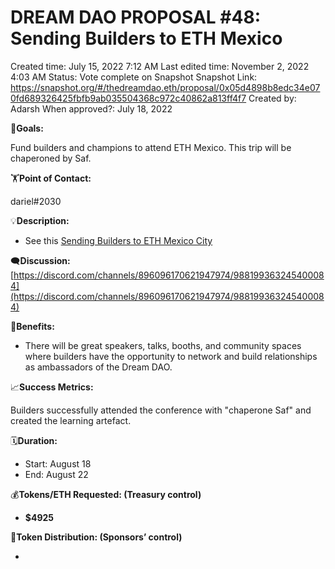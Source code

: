 # DREAM DAO PROPOSAL #48: Sending Builders to ETH Mexico

Created time: July 15, 2022 7:12 AM
Last edited time: November 2, 2022 4:03 AM
Status: Vote complete on Snapshot
Snapshot Link: https://snapshot.org/#/thedreamdao.eth/proposal/0x05d4898b8edc34e070fd689326425fbfb9ab035504368c972c40862a813ff4f7
Created by: Adarsh
When approved?: July 18, 2022

🎯**Goals:**

Fund builders and champions to attend ETH Mexico. This trip will be chaperoned by Saf.

🏋️**Point of Contact:**

dariel#2030

💡**Description:**

- See this [Sending Builders to ETH Mexico City](../../Design%20Documents%20&%20Braindumps%2096c62424d0454ec2bd5170ad5dce5dae/Sending%20Builders%20to%20ETH%20Mexico%20City%20c15b90ffca4744e0b97f728158360d57.md)

🗨️**Discussion:** [https://discord.com/channels/896096170621947974/988199363245400084](https://discord.com/channels/896096170621947974/988199363245400084)

💚**Benefits:**

- There will be great speakers, talks, booths, and community spaces where builders have the opportunity to network and build relationships as ambassadors of the Dream DAO.

📈**Success Metrics:**

Builders successfully attended the conference with "chaperone Saf" and created the learning artefact.

🗓️**Duration:**

- Start: August 18
- End: August 22

💰**Tokens/ETH Requested: (Treasury control)**

- **$4925**

💸**Token Distribution: (Sponsors’ control)**

-
